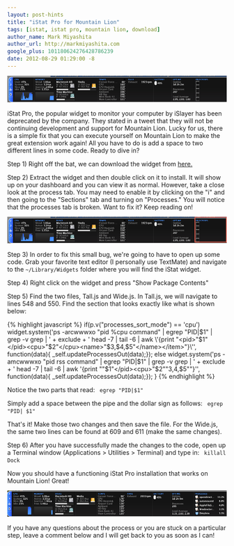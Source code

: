 ```yaml
---
layout: post-hints
title: "iStat Pro for Mountain Lion"
tags: [istat, istat pro, mountain lion, download]
author_name: Mark Miyashita
author_url: http://markmiyashita.com
google_plus: 101180624276428786239
date: 2012-08-29 01:29:00 -8
---
```


<img class="clear blog-image-full-border" src="/images/istat1.png" title="iStat Pro">

iStat Pro, the popular widget to monitor your computer by iSlayer has been deprecated by the company. They stated in a tweet that they will not be continuing development and support for Mountain Lion. Lucky for us, there is a simple fix that you can execute yourself on Mountain Lion to make the great extension work again! All you have to do is add a space to two different lines in some code. Ready to dive in?

Step 1) Right off the bat, we can download the widget from <a href="http://islayer.com/apps/istatpro/download/">here.</a>

Step 2) Extract the widget and then double click on it to install. It will show up on your dashboard and you can view it as normal. However, take a close look at the process tab. You may need to enable it by clicking on the "i" and then going to the "Sections" tab and turning on "Processes." You will notice that the processes tab is broken. Want to fix it? Keep reading on!

<img class="clear blog-image-full-border" src="/images/istat2.png" title="iStat Pro">

Step 3) In order to fix this small bug, we're going to have to open up some code. Grab your favorite text editor (I personally use TextMate) and navigate to the <code>~/Library/Widgets</code> folder where you will find the iStat widget.

Step 4) Right click on the widget and press "Show Package Contents"

Step 5) Find the two files, Tall.js and Wide.js. In Tall.js, we will navigate to lines 548 and 550. Find the section that looks exactly like what is shown below:

{% highlight javascript %}
if(p.v("processes_sort_mode") == 'cpu')
	widget.system('ps -arcwwwxo "pid %cpu command" | egrep "PID|$1" | grep -v grep | ' + exclude + ' head -7 | tail -6 | awk \'{print "<pid>"$1"</pid><cpu>"$2"</cpu><name>"$3,$4,$5"</name></item>"}\'', function(data){ _self.updateProcessesOut(data);});
else
	widget.system('ps -amcwwwxo "pid rss command"  | egrep "PID|$1" | grep -v grep | ' + exclude + ' head -7 | tail -6 | awk \'{print "<pid>"$1"</pid><cpu>"$2"</cpu><name>"$3,$4,$5"</name></item>"}\'', function(data){ _self.updateProcessesOut(data);});
}
{% endhighlight %}

Notice the two parts that read: 
<code>
  egrep "PID|$1"
</code>

Simply add a space between the pipe and the dollar sign as follows:
<code>
  egrep "PID| $1"
</code>

That's it! Make those two changes and then save the file. For the Wide.js, the same two lines can be found at 609 and 611 (make the same changes).

Step 6) After you have successfully made the changes to the code, open up a Terminal window (Applications > Utilities > Terminal) and type in:
<code>
  killall Dock
</code>

Now you should have a functioning iStat Pro installation that works on Mountain Lion! Great!

<img class="clear blog-image-full-border" src="/images/istat3.png" title="iStat Pro">

If you have any questions about the process or you are stuck on a particular step, leave a comment below and I will get back to you as soon as I can!
